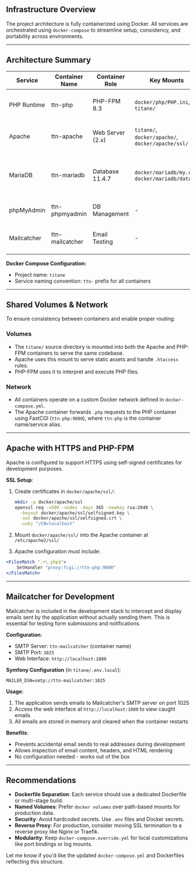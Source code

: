 ## Infrastructure Overview

The project architecture is fully containerized using Docker. All services are orchestrated using `docker-compose` to streamline setup, consistency, and portability across environments.

---

## Architecture Summary

| Service      | Container Name   | Container Role    | Key Mounts                                        | Notes                                      |
| ------------ | ---------------- | ----------------- | ------------------------------------------------- | ------------------------------------------ |
| PHP Runtime  | ttn-php          | PHP-FPM 8.3       | `docker/php/PHP.ini`, `titane/`                   | Exposes FPM on port 9000                   |
| Apache       | ttn-apache       | Web Server (2.x)  | `titane/`, `docker/apache/`, `docker/apache/ssl/` | Proxies PHP requests to FPM                |
| MariaDB      | ttn-mariadb      | Database 11.4.7   | `docker/mariadb/my.cnf`, `docker/mariadb/data/`   | Custom config and persisted data directory |
| phpMyAdmin   | ttn-phpmyadmin   | DB Management     | -                                                 | Web UI on port 8080                        |
| Mailcatcher  | ttn-mailcatcher  | Email Testing     | -                                                 | SMTP on 1025, Web UI on 1080              |

**Docker Compose Configuration:**
- Project name: `titane`
- Service naming convention: `ttn-` prefix for all containers

---

## Shared Volumes & Network

To ensure consistency between containers and enable proper routing:

### Volumes

* The `titane/` source directory is mounted into both the Apache and PHP-FPM containers to serve the same codebase.
* Apache uses this mount to serve static assets and handle `.htaccess` rules.
* PHP-FPM uses it to interpret and execute PHP files.

### Network

* All containers operate on a custom Docker network defined in `docker-compose.yml`.
* The Apache container forwards `.php` requests to the PHP container using FastCGI (`ttn-php:9000`), where `ttn-php` is the container name/service alias.

---

## Apache with HTTPS and PHP-FPM

Apache is configured to support HTTPS using self-signed certificates for development purposes.

**SSL Setup**:

1. Create certificates in `docker/apache/ssl/`:

   ```bash
   mkdir -p docker/apache/ssl
   openssl req -x509 -nodes -days 365 -newkey rsa:2048 \
     -keyout docker/apache/ssl/selfsigned.key \
     -out docker/apache/ssl/selfsigned.crt \
     -subj "/CN=localhost"
   ```

2. Mount `docker/apache/ssl/` into the Apache container at `/etc/apache2/ssl/`

3. Apache configuration must include:

```apache
<FilesMatch ".+\.php$">
    SetHandler "proxy:fcgi://ttn-php:9000"
</FilesMatch>
```

---

## Mailcatcher for Development

Mailcatcher is included in the development stack to intercept and display emails sent by the application without actually sending them. This is essential for testing form submissions and notifications.

**Configuration**:
- SMTP Server: `ttn-mailcatcher` (container name)
- SMTP Port: `1025`
- Web Interface: `http://localhost:1080`

**Symfony Configuration** (in `titane/.env.local`):
```
MAILER_DSN=smtp://ttn-mailcatcher:1025
```

**Usage**:
1. The application sends emails to Mailcatcher's SMTP server on port 1025
2. Access the web interface at `http://localhost:1080` to view caught emails
3. All emails are stored in memory and cleared when the container restarts

**Benefits**:
- Prevents accidental email sends to real addresses during development
- Allows inspection of email content, headers, and HTML rendering
- No configuration needed - works out of the box

---

## Recommendations

* **Dockerfile Separation**: Each service should use a dedicated Dockerfile or multi-stage build.
* **Named Volumes**: Prefer `docker volumes` over path-based mounts for production data.
* **Security**: Avoid hardcoded secrets. Use `.env` files and Docker secrets.
* **Reverse Proxy**: For production, consider moving SSL termination to a reverse proxy like Nginx or Traefik.
* **Modularity**: Keep `docker-compose.override.yml` for local customizations like port bindings or log mounts.

Let me know if you'd like the updated `docker-compose.yml` and Dockerfiles reflecting this structure.
